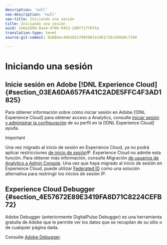 ```yaml
---
description: 'null'
seo-description: 'null'
seo-title: Iniciando una sesión
title: Iniciando una sesión
uuid: 1e6a269d-8aa4-470b-9452-2d0ff1ff6f4a
translation-type: tm+mt
source-git-commit: 92884ec44b5851799596fa1961710cd56b9c7349

---
```



# Iniciando una sesión

## Inicie sesión en Adobe [!DNL Experience Cloud]{#section_03EA6DA657FA41C2ADE5FFC4F3AD1825}

Para obtener información sobre cómo iniciar sesión en Adobe [!DNL Experience Cloud] para obtener acceso a Analytics, consulte [Iniciar sesión y administrar la configuración](https://marketing.adobe.com/resources/help/en_US/mcloud/getting-started-experience-cloud.html) de su perfil en la [!DNL Experience Cloud] ayuda.

>[!IMPORTANT]
>
>Una vez migrado al inicio de sesión en Experience Cloud, ya no podrá aplicar restricciones [de inicio de sesión](/help/admin/company/security-manager.md)IP. Experience Cloud no admite esta función. Para obtener más información, consulte Migración [de usuarios de Analytics a Admin Console](https://marketing.adobe.com/resources/help/en_US/experience-cloud/admin-console/analytics-migration/). Una vez que haya migrado al inicio de sesión en Experience Cloud, puede utilizar [Federated ID](https://spark.adobe.com/page/JeSB8EPEQIvjD/) como una solución alternativa para restringir los inicios de sesión IP.

## Experience Cloud Debugger {#section_4E57672E89E3419FA8D71C8224CEFB72}

Adobe Debugger (anteriormente DigitalPulse Debugger) es una herramienta gratuita de Adobe que le permite ver los datos que se recopilan de su sitio o de cualquier página dada.

Consulte [Adobe Debugger](https://chrome.google.com/webstore/detail/adobe-experience-cloud-de/ocdmogmohccmeicdhlhhgepeaijenapj).
